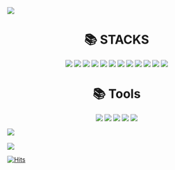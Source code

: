 
<img src="https://capsule-render.vercel.app/api?type=waving&color=auto&height=200&section=header&text=DevDachan&fontSize=90" />


<!--
**DevDachan/DevDachan** is a ✨ _special_ ✨ repository because its `README.md` (this file) appears on your GitHub profile.

Here are some ideas to get you started:

- 🔭 I’m currently working on ...
- 🌱 I’m currently learning ...
- 👯 I’m looking to collaborate on ...
- 🤔 I’m looking for help with ...
- 💬 Ask me about ...
- 📫 How to reach me: ...
- 😄 Pronouns: ...
- ⚡ Fun fact: ...
-->

<div align=center><h1>📚 STACKS</h1></div>

<div align=center>
<img src="https://img.shields.io/badge/C-00599C?style=flat&logo=C&logoColor=white"/>
<img src="https://img.shields.io/badge/C++-00599C?style=flat&logo=Cpp&logoColor=white"/>  
<img src="https://img.shields.io/badge/Python-3776AB?style=flat&logo=Python&logoColor=white"/>  
<img src="https://img.shields.io/badge/java-007396?style=flat&logo=java&logoColor=white"/>
<img src="https://img.shields.io/badge/JavaScrpt-F7DF1E?style=flat&logo=JavaScrpt&logoColor=white"/>
<img src="https://img.shields.io/badge/HTML5-E34F26?style=flat&logo=HTML5&logoColor=white"/>
<img src="https://img.shields.io/badge/Node.js-339933?style=flat&logo=Node.js&logoColor=white"/>
<img src="https://img.shields.io/badge/CSS3-1572B6?style=flat&logo=CSS3&logoColor=white"/>
<img src="https://img.shields.io/badge/MySQL-4479A1?style=flat&logo=MySQL&logoColor=white"/>
<img src="https://img.shields.io/badge/React-61DAFB?style=flat&logo=React&logoColor=black"/>
<img src="https://img.shields.io/badge/express-000000?style=flat&logo=DevExpress&logoColor=white"/>
<img src="https://img.shields.io/badge/Linux-FCC624?style=flat&logo=Linux&logoColor=white"/>  
</div>

<div align=center><h1>📚 Tools</h1></div>
<div align=center>
<img src="https://img.shields.io/badge/Eclipse IDE-F7DF1E?style=flat&logo=EclipseIDE&logoColor=white"/>
<img src="https://img.shields.io/badge/Visual Studio Code-E34F26?style=flat&logo=VisualStudioCode&logoColor=white"/>
<img src="https://img.shields.io/badge/Visual Studio-5C2D91?style=flat&logo=VisualStudio&logoColor=white"/>
<img src="https://img.shields.io/badge/Atom-66595C?style=flat&logo=Atom&logoColor=white"/>
<img src="https://img.shields.io/badge/VirtualBox-183A61?style=flat&logo=VirtualBox&logoColor=white"/>  
</div>

<img src="https://github-readme-stats.vercel.app/api/top-langs/?username=DevDachan&layout=compact"><br><br>
<img src="https://github-readme-stats.vercel.app/api?username=DevDachan&show_icons=true">

[![Hits](https://hits.seeyoufarm.com/api/count/incr/badge.svg?url=https%3A%2F%2Fgithub.com%2Fgjbae1212%2Fhit-counter&count_bg=%2379C83D&title_bg=%23555555&icon=&icon_color=%23E7E7E7&title=hits&edge_flat=false)](https://hits.seeyoufarm.com)
